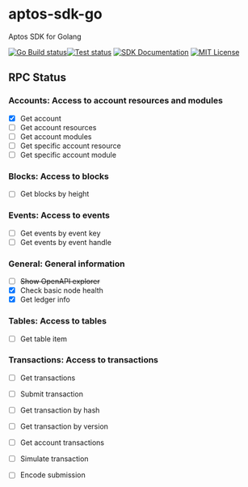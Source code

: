 # aptos-sdk-go
Aptos SDK for Golang

[![Go Build status](https://github.com/0x6368616e67/aptos-sdk-go/actions/workflows/build.yml/badge.svg?branch=main)](https://github.com/0x6368616e67/aptos-sdk-go/actions/workflows/build.yml)[![Test status](https://github.com/0x6368616e67/aptos-sdk-go/actions/workflows/ci.yml/badge.svg?branch=main)](https://github.com/0x6368616e67/aptos-sdk-go/actions/workflows/ci.yml) [![SDK Documentation](https://img.shields.io/badge/SDK-Documentation-blue)](https://pkg.go.dev/github.com/0x6368616e67/aptos-sdk-go) [![MIT License](https://img.shields.io/badge/license-MIT-blue.svg)](https://github.com/0x6368616e67/aptos-sdk-go/blob/main/LICENSE)


## RPC Status
### Accounts: Access to account resources and modules

- [x] Get account
- [ ] Get account resources
- [ ] Get account modules
- [ ] Get specific account resource 
- [ ] Get specific account module
### Blocks: Access to blocks

- [ ] Get blocks by height

### Events: Access to events

- [ ] Get events by event key
- [ ] Get events by event handle

### General: General information

- [ ] ~~Show OpenAPI explorer~~
- [x] Check basic node health
- [x] Get ledger info

### Tables: Access to tables

- [ ] Get table item

### Transactions: Access to transactions

- [ ] Get transactions
- [ ] Submit transaction
- [ ] Get transaction by hash
- [ ] Get transaction by version
- [ ] Get account transactions
- [ ] Simulate transaction
- [ ] Encode submission

